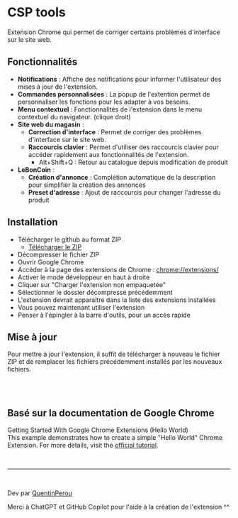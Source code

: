 # CSP tools

Extension Chrome qui permet de corriger certains problèmes d'interface sur le site web.

## Fonctionnalités
- **Notifications** : Affiche des notifications pour informer l'utilisateur des mises à jour de l'extension.
- **Commandes personnalisées** : La popup de l'extention permet de personnaliser les fonctions pour les adapter à vos besoins.
- **Menu contextuel** : Fonctionnalités de l'extension dans le menu contextuel du navigateur. (clique droit)
- **Site web du magasin** :
    - **Correction d'interface** : Permet de corriger des problèmes d'interface sur le site web.
    - **Raccourcis clavier** : Permet d'utiliser des raccourcis clavier pour accéder rapidement aux fonctionnalités de l'extension.
        - Alt+Shift+Q : Retour au catalogue depuis modification de produit
- **LeBonCoin** : 
    - **Création d'annonce** : Complétion automatique de la description pour simplifier la création des annonces
    - **Preset d'adresse** : Ajout de raccourcis pour changer l'adresse du produit


## Installation

- Télécharger le github au format ZIP 
    - [Télécharger le ZIP](https://github.com/ConceptStorePhoto/chrome-extensions-CSP-tools/archive/refs/heads/main.zip)
- Décompresser le fichier ZIP
- Ouvrir Google Chrome
- Accéder à la page des extensions de Chrome : [chrome://extensions/](chrome://extensions/)
- Activer le mode développeur en haut à droite
- Cliquer sur "Charger l'extension non empaquetée"
- Sélectionner le dossier décompressé précédemment
- L'extension devrait apparaître dans la liste des extensions installées
- Vous pouvez maintenant utiliser l'extension
- Penser à l'épingler à la barre d'outils, pour un accès rapide  


## Mise à jour
Pour mettre à jour l'extension, il suffit de télécharger à nouveau le fichier ZIP et de remplacer les fichiers précédemment installés par les nouveaux fichiers.


<br>
<br>


## Basé sur la documentation de Google Chrome

Getting Started With Google Chrome Extensions (Hello World)  
This example demonstrates how to create a simple "Hello World" Chrome Extension.
For more details, visit the [official tutorial](https://developer.chrome.com/docs/extensions/get-started/tutorial/hello-world).

<br> 

----
<br>

Dev par [QuentinPerou](https://github.com/quentinperou)  

Merci à ChatGPT et GitHub Copilot pour l'aide à la création de l'extension ^^
